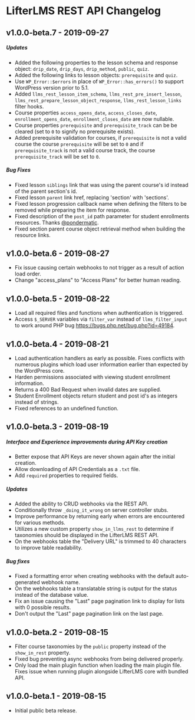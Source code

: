 LifterLMS REST API Changelog
============================

v1.0.0-beta.7 - 2019-09-27
--------------------------

##### Updates

+ Added the following properties to the lesson schema and response object: `drip_date`, `drip_days`, `drip_method`, `public`, `quiz`.
+ Added the following links to lesson objects: `prerequisite` and `quiz`.
+ Use `WP_Error::$errors` in place of `WP_Error::has_errors()` to support WordPress version prior to 5.1.
+ Added `llms_rest_lesson_item_schema`, `llms_rest_pre_insert_lesson`, `llms_rest_prepare_lesson_object_response`, `llms_rest_lesson_links` filter hooks.
+ Course properties `access_opens_date`, `access_closes_date`, `enrollment_opens_date`, `enrollment_closes_date` are now nullable.
+ Course properties `prerequisite` and `prerequisite_track` can be be cleared (set to `0` to signify no prerequisite exists).
+ Added prerequisite validation for courses, if `prerequisite` is not a valid course the course `prerequisite` will be set to `0` and if `prerequisite_track` is not a valid course track, the course `prerequisite_track` will be set to `0`.

##### Bug Fixes

+ Fixed lesson `siblings` link that was using the parent course's id instead of the parent section's id.
+ Fixed lesson `parent` link href, replacing 'section' with 'sections'.
+ Fixed lesson progression callback name when defining the filters to be removed while preparing the item for response.
+ Fixed description of the `post_id` path parameter for student enrollments resources. Thanks [@pondermatic](https://github.com/pondermatic).
+ Fixed section parent course object retrieval method when building the resource links.


v1.0.0-beta.6 - 2019-08-27
--------------------------

+ Fix issue causing certain webhooks to not trigger as a result of action load order.
+ Change "access_plans" to "Access Plans" for better human reading.


v1.0.0-beta.5 - 2019-08-22
--------------------------

+ Load all required files and functions when authentication is triggered.
+ Access `$_SERVER` variables via `filter_var` instead of `llms_filter_input` to work around PHP bug https://bugs.php.net/bug.php?id=49184.


v1.0.0-beta.4 - 2019-08-21
--------------------------

+ Load authentication handlers as early as possible. Fixes conflicts with numerous plugins which load user information earlier than expected by the WordPress core.
+ Harden permissions associated with viewing student enrollment information.
+ Returns a 400 Bad Request when invalid dates are supplied.
+ Student Enrollment objects return student and post id's as integers instead of strings.
+ Fixed references to an undefined function.


v1.0.0-beta.3 - 2019-08-19
--------------------------

##### Interface and Experience improvements during API Key creation

+ Better expose that API Keys are never shown again after the initial creation.
+ Allow downloading of API Credentials as a `.txt` file.
+ Add `required` properties to required fields.

##### Updates

+ Added the ability to CRUD webhooks via the REST API.
+ Conditionally throw `_doing_it_wrong` on server controller stubs.
+ Improve performance by returning early when errors are encountered for various methods.
+ Utilizes a new custom property `show_in_llms_rest` to determine if taxonomies should be displayed in the LifterLMS REST API.
+ On the webhooks table the "Delivery URL" is trimmed to 40 characters to improve table readability.

##### Bug fixes

+ Fixed a formatting error when creating webhooks with the default auto-generated webhook name.
+ On the webhooks table a translatable string is output for the status instead of the database value.
+ Fix an issue causing the "Last" page pagination link to display for lists with 0 possible results.
+ Don't output the "Last" page pagination link on the last page.


v1.0.0-beta.2 - 2019-08-15
--------------------------

+ Filter course taxonomies by the `public` property instead of the `show_in_rest` property.
+ Fixed bug preventing async webhooks from being delivered properly.
+ Only load the main plugin function when loading the main plugin file. Fixes issue when running plugin alongside LifterLMS core with bundled API.


v1.0.0-beta.1 - 2019-08-15
--------------------------

+ Initial public beta release.
